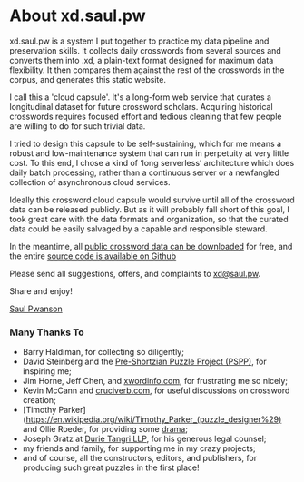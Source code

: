 # About xd.saul.pw

xd.saul.pw is a system I put together to practice my data pipeline and preservation skills.
It collects daily crosswords from several sources and converts them into .xd, a plain-text format designed for maximum data flexibility.
It then compares them against the rest of the crosswords in the corpus, and generates this static website.

I call this a 'cloud capsule'.
It's a long-form web service that curates a longitudinal dataset for future crossword scholars.
Acquiring historical crosswords requires focused effort and tedious cleaning that few people are willing to do for such trivial data.

I tried to design this capsule to be self-sustaining, which for me means a robust and low-maintenance system that can run in perpetuity at very little cost.
To this end, I chose a kind of ‘long serverless’ architecture which does daily batch processing, rather than a continuous server or a newfangled collection of asynchronous cloud services.

Ideally this crossword cloud capsule would survive until all of the crossword data can be released publicly.
But as it will probably fall short of this goal, I took great care with the data formats and organization, so that the curated data could be easily salvaged by a capable and responsible steward.

In the meantime, all [public crossword data can be downloaded](/data#download) for free, and the entire [source code is available on Github](/data#source)


Please send all suggestions, offers, and complaints to [xd@saul.pw](mailto:xd@saul.pw).

Share and enjoy!

[Saul Pwanson](http://saul.pw)

### Many Thanks To

* Barry Haldiman, for collecting so diligently;
* David Steinberg and the [Pre-Shortzian Puzzle Project (PSPP)](http://www.preshortzianpuzzleproject.com), for inspiring me;
* Jim Horne, Jeff Chen, and [xwordinfo.com](http://xwordinfo.com), for frustrating me so nicely;
* Kevin McCann and [cruciverb.com](http://cruciverb.com), for useful discussions on crossword creation;
* [Timothy Parker](https://en.wikipedia.org/wiki/Timothy_Parker_(puzzle_designer%29) and Ollie Roeder, for providing some [drama](http://fivethirtyeight.com/features/a-plagiarism-scandal-is-unfolding-in-the-crossword-world/);
* Joseph Gratz at [Durie Tangri LLP](http://durietangri.com), for his generous legal counsel;
* my friends and family, for supporting me in my crazy projects;
* and of course, all the constructors, editors, and publishers, for producing such great puzzles in the first place!

